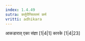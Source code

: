 ```yaml
---
index: 1.4.49
sutra: कर्तुरीप्सिततमं कर्म
vritti: adhikara
---
```


 आकडारात् एका संज्ञा [1|4|1]  कारके [1|4|23] 